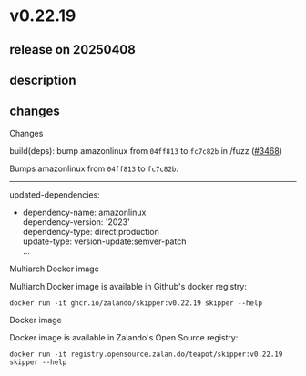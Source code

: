 # v0.22.19

## release on 20250408
## description
## changes
Changes

build(deps): bump amazonlinux from <code>04ff813</code> to <code>fc7c82b</code> in /fuzz (<a class="issue-link js-issue-link" data-error-text="Failed to load title" data-id="2975324677" data-permission-text="Title is private" data-url="https://github.com/zalando/skipper/issues/3468" data-hovercard-type="pull_request" data-hovercard-url="/zalando/skipper/pull/3468/hovercard" href="https://github.com/zalando/skipper/pull/3468">#3468</a>)

Bumps amazonlinux from <code>04ff813</code> to <code>fc7c82b</code>.

*** ** * ** ***

updated-dependencies:

* dependency-name: amazonlinux  
  dependency-version: '2023'  
  dependency-type: direct:production  
  update-type: version-update:semver-patch  
  ...

Multiarch Docker image

Multiarch Docker image is available in Github's docker registry:

    docker run -it ghcr.io/zalando/skipper:v0.22.19 skipper --help

Docker image

Docker image is available in Zalando's Open Source registry:

    docker run -it registry.opensource.zalan.do/teapot/skipper:v0.22.19 skipper --help


